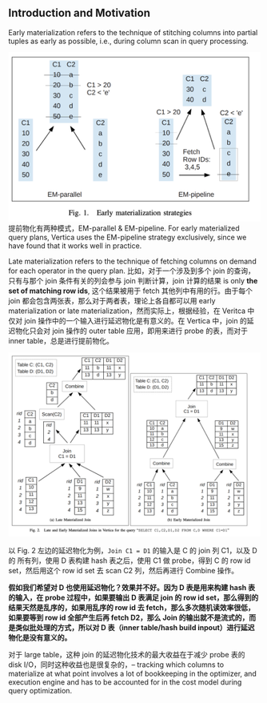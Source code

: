## Introduction and Motivation
Early materialization refers to the technique of stitching columns into partial tuples as early as possible, i.e., during column scan in query processing.

![alt text](image.png)
提前物化有两种模式，EM-parallel & EM-pipeline.
For early materialized query plans, Vertica uses the EM-pipeline strategy exclusively, since we have found that it works well in practice.


Late materialization refers to the technique of fetching columns on demand for each operator in the query plan. 比如，对于一个涉及到多个 join 的查询，只有与那个 join 条件有关的列会参与 join 判断计算，join 计算的结果 is only **the set of matching row ids**, 这个结果被用于 fetch 其他列中有用的行。由于每个 join 都会包含两张表，那么对于两者表，理论上各自都可以用 early materialization or late materialization，然而实际上，根据经验，在 Veritca 中仅对 join 操作中的一个输入进行延迟物化是有意义的。在 Vertica 中，join 的延迟物化只会对 join 操作的 outer table 应用，即用来进行 probe 的表，而对于 inner table，总是进行提前物化。

![alt text](image-1.png)

以 Fig. 2 左边的延迟物化为例，`Join C1 = D1` 的输入是 C 的 join 列 C1，以及 D 的 所有列，使用 D 表构建 hash 表之后，使用 C1 做 probe，得到 C 的 row id set，然后用这个 row id set 去 scan C2 列，然后再进行 Combine 操作。

**假如我们希望对 D 也使用延迟物化？效果并不好。因为 D 表是用来构建 hash 表的输入，在 probe 过程中，如果要输出 D 表满足 join 的 row id set，那么得到的结果天然是乱序的，如果用乱序的 row id 去 fetch，那么多次随机读效率很低，如果要等到 row id 全部产生后再 fetch D2，那么 Join 的输出就不是流式的，而是类似批处理的方式，所以对 D 表（inner table/hash build inpout）进行延迟物化是没有意义的。**

对于 large table，这种 join 的延迟物化技术的最大收益在于减少 probe 表的 disk I/O，同时这种收益也是很复杂的，– tracking which columns to materialize at what point involves a lot of bookkeeping in the optimizer, and execution engine and has to be accounted for in the cost model during query optimization.